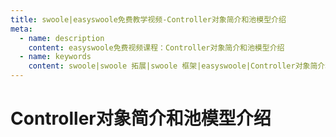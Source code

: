 ```yaml
---
title: swoole|easyswoole免费教学视频-Controller对象简介和池模型介绍
meta:
  - name: description
    content: easyswoole免费视频课程：Controller对象简介和池模型介绍
  - name: keywords
    content: swoole|swoole 拓展|swoole 框架|easyswoole|Controller对象简介和池模型介绍|视频课程|免费教程
---
```

# Controller对象简介和池模型介绍
<script type="text/javascript" src="/Js/Ckplayer/ckplayer.js"></script>
<div class="video" style="width: 50rem;height: 30rem;"></div>
<script type="text/javascript">
    var videoObject = {
    		container: '.video',
    		variable: 'player',
    		video:'http://video-oss.easyswoole.com/%E5%85%A5%E9%97%A8%E6%95%99%E7%A8%8B1/EasySwooleController%E5%AF%B9%E8%B1%A1%E7%AE%80%E4%BB%8B%E5%92%8C%E6%B1%A0%E6%A8%A1%E5%9E%8B%E4%BB%8B%E7%BB%8D.mp4'
    	};
    var player=new ckplayer(videoObject);
</script>

